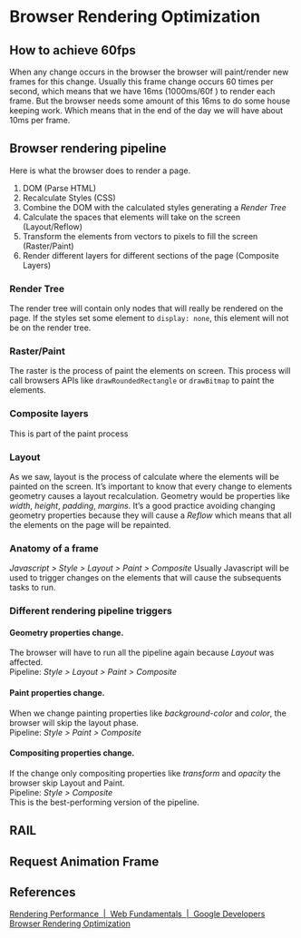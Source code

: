 # Browser Rendering Optimization

## How to achieve 60fps
When any change occurs in the browser the browser will paint/render new frames for this change. Usually this frame change occurs 60 times per second, which means that we have 16ms (1000ms/60f ) to render each frame. But the browser needs some amount of this 16ms to do some house keeping work. Which means that in the end of the day we will have about 10ms per frame.

## Browser rendering pipeline
Here is what the browser does to render a page.

1. DOM (Parse HTML)
2. Recalculate Styles (CSS)
3. Combine the DOM with the calculated styles generating a *Render Tree*
4. Calculate the spaces that elements will take on the screen (Layout/Reflow) 
5. Transform the elements from vectors to pixels to fill the screen (Raster/Paint)
6. Render different layers for different sections of the page (Composite Layers)

### Render Tree
The render tree will contain only nodes that will really be rendered on the page. If the styles set some element to `display: none`, this element will not be on the render tree.

### Raster/Paint
The raster is the process of paint the elements on screen. This process will call browsers APIs like `drawRoundedRectangle` or `drawBitmap` to paint the elements.

### Composite layers
This is part of the paint process

### Layout
As we saw, layout is the process of calculate where the elements will be painted on the screen. It’s important to know that every change to elements geometry causes a layout recalculation. Geometry would be properties like *width*, *height*, *padding*, *margins*.
It’s a good practice avoiding changing geometry properties because they will cause a *Reflow* which means that all the elements on the page will be repainted.

### Anatomy of a frame
*Javascript > Style > Layout > Paint > Composite*
Usually Javascript will be used to trigger changes on the elements that will cause the subsequents tasks to run.

### Different rendering pipeline triggers
#### Geometry properties change. 
The browser will have to run all the pipeline again because *Layout* was affected. <br />
Pipeline: *Style > Layout > Paint > Composite*

#### Paint properties change.
 When we change painting properties like *background-color* and *color*, the browser will skip the layout phase. <br />
Pipeline: *Style > Paint > Composite*

#### Compositing properties change.
If the change only compositing properties like *transform* and *opacity* the browser skip Layout and Paint.  <br />
Pipeline: *Style > Composite* <br />
This is the best-performing version of the pipeline.

## RAIL
#####

## Request Animation Frame
#####

## References
[Rendering Performance  |  Web Fundamentals  |  Google Developers](https://developers.google.com/web/fundamentals/performance/rendering#3_js_css_style_composite)
[Browser Rendering Optimization](https://www.udacity.com/course/browser-rendering-optimization--ud860)
